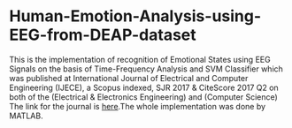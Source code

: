 # Human-Emotion-Analysis-using-EEG-from-DEAP-dataset
This is the implementation of recognition of Emotional States using EEG Signals on the basis of Time-Frequency Analysis and SVM Classifier which was published at International Journal of Electrical and Computer Engineering (IJECE), a Scopus indexed, SJR 2017 & CiteScore 2017 Q2 on both of the (Electrical & Electronics Engineering) and (Computer Science)
The link for the journal is [here](http://ijece.iaescore.com/index.php/IJECE/article/view/12733).The whole implementation was done by MATLAB.

